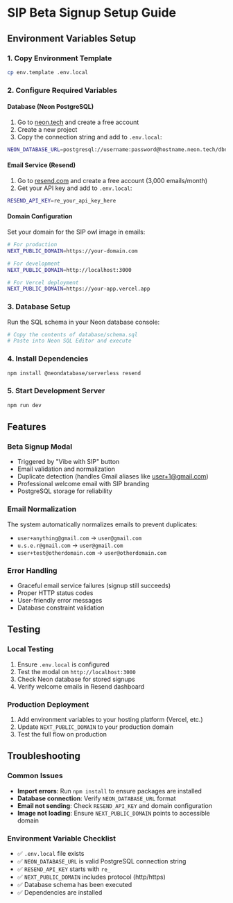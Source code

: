 # SIP Beta Signup Setup Guide

## Environment Variables Setup

### 1. Copy Environment Template
```bash
cp env.template .env.local
```

### 2. Configure Required Variables

#### Database (Neon PostgreSQL)
1. Go to [neon.tech](https://neon.tech) and create a free account
2. Create a new project
3. Copy the connection string and add to `.env.local`:
```bash
NEON_DATABASE_URL=postgresql://username:password@hostname.neon.tech/dbname
```

#### Email Service (Resend)
1. Go to [resend.com](https://resend.com) and create a free account (3,000 emails/month)
2. Get your API key and add to `.env.local`:
```bash
RESEND_API_KEY=re_your_api_key_here
```

#### Domain Configuration
Set your domain for the SIP owl image in emails:
```bash
# For production
NEXT_PUBLIC_DOMAIN=https://your-domain.com

# For development
NEXT_PUBLIC_DOMAIN=http://localhost:3000

# For Vercel deployment
NEXT_PUBLIC_DOMAIN=https://your-app.vercel.app
```

### 3. Database Setup
Run the SQL schema in your Neon database console:
```bash
# Copy the contents of database/schema.sql
# Paste into Neon SQL Editor and execute
```

### 4. Install Dependencies
```bash
npm install @neondatabase/serverless resend
```

### 5. Start Development Server
```bash
npm run dev
```

## Features

### Beta Signup Modal
- Triggered by "Vibe with SIP" button
- Email validation and normalization
- Duplicate detection (handles Gmail aliases like user+1@gmail.com)
- Professional welcome email with SIP branding
- PostgreSQL storage for reliability

### Email Normalization
The system automatically normalizes emails to prevent duplicates:
- `user+anything@gmail.com` → `user@gmail.com`
- `u.s.e.r@gmail.com` → `user@gmail.com`
- `user+test@otherdomain.com` → `user@otherdomain.com`

### Error Handling
- Graceful email service failures (signup still succeeds)
- Proper HTTP status codes
- User-friendly error messages
- Database constraint validation

## Testing

### Local Testing
1. Ensure `.env.local` is configured
2. Test the modal on `http://localhost:3000`
3. Check Neon database for stored signups
4. Verify welcome emails in Resend dashboard

### Production Deployment
1. Add environment variables to your hosting platform (Vercel, etc.)
2. Update `NEXT_PUBLIC_DOMAIN` to your production domain
3. Test the full flow on production

## Troubleshooting

### Common Issues
- **Import errors**: Run `npm install` to ensure packages are installed
- **Database connection**: Verify `NEON_DATABASE_URL` format
- **Email not sending**: Check `RESEND_API_KEY` and domain configuration
- **Image not loading**: Ensure `NEXT_PUBLIC_DOMAIN` points to accessible domain

### Environment Variable Checklist
- ✅ `.env.local` file exists
- ✅ `NEON_DATABASE_URL` is valid PostgreSQL connection string
- ✅ `RESEND_API_KEY` starts with `re_`
- ✅ `NEXT_PUBLIC_DOMAIN` includes protocol (http/https)
- ✅ Database schema has been executed
- ✅ Dependencies are installed
